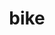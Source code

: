 ---
title: bike
layout: collection
permalink: /bike/
collection: bike
entries_layout: grid
classes: wide
---